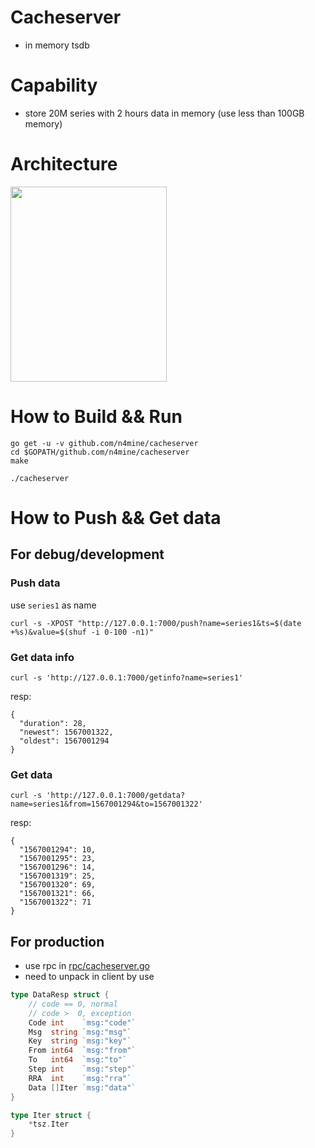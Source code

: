 # Cacheserver

* in memory tsdb

# Capability

* store 20M series with 2 hours data in memory (use less than 100GB memory)

# Architecture

<img width="250" height="312" src="https://n4mine.github.io/img/cacheserver.png"/>



# How to Build && Run

```
go get -u -v github.com/n4mine/cacheserver
cd $GOPATH/github.com/n4mine/cacheserver
make

./cacheserver
```

# How to Push && Get data

## For debug/development

### Push data

use `series1` as name

```
curl -s -XPOST "http://127.0.0.1:7000/push?name=series1&ts=$(date +%s)&value=$(shuf -i 0-100 -n1)"
```

### Get data info

```
curl -s 'http://127.0.0.1:7000/getinfo?name=series1'
```

resp:

```
{
  "duration": 28,
  "newest": 1567001322,
  "oldest": 1567001294
}
```

### Get data

```
curl -s 'http://127.0.0.1:7000/getdata?name=series1&from=1567001294&to=1567001322'
```

resp:

```
{
  "1567001294": 10,
  "1567001295": 23,
  "1567001296": 14,
  "1567001319": 25,
  "1567001320": 69,
  "1567001321": 66,
  "1567001322": 71
}

```

## For production

* use rpc in [rpc/cacheserver.go](./rpc/cacheserver.go)
* need to unpack in client by use

```go
type DataResp struct {
	// code == 0, normal
	// code >  0, exception
	Code int    `msg:"code"`
	Msg  string `msg:"msg"`
	Key  string `msg:"key"`
	From int64  `msg:"from"`
	To   int64  `msg:"to"`
	Step int    `msg:"step"`
	RRA  int    `msg:"rra"`
	Data []Iter `msg:"data"`
}

type Iter struct {
	*tsz.Iter
}
```
